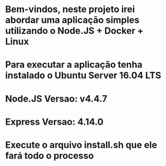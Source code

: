 # Bem-vindos, neste projeto irei abordar uma aplicação simples utilizando o Node.JS + Docker + Linux
# Para executar a aplicação tenha instalado o Ubuntu Server 16.04 LTS
# Node.JS Versao: v4.4.7
# Express Versao: 4.14.0
# Execute o arquivo install.sh que ele fará todo o processo
